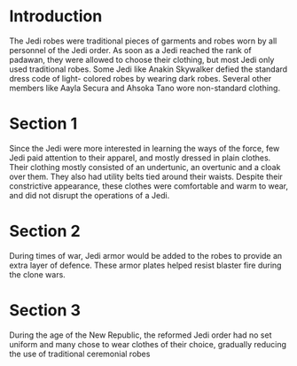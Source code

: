 # Introduction
The Jedi robes were traditional pieces of garments and robes worn by all personnel of the Jedi order.
As soon as a Jedi reached the rank of padawan, they were allowed to choose their clothing, but most Jedi only used traditional robes.
Some Jedi like Anakin Skywalker defied the standard dress code of light- colored robes by wearing dark robes.
Several other members like Aayla Secura and Ahsoka Tano wore non-standard clothing.

# Section 1
Since the Jedi were more interested in learning the ways of the force, few Jedi paid attention to their apparel, and mostly dressed in plain clothes.
Their clothing mostly consisted of an undertunic, an overtunic and a cloak over them.
They also had utility belts tied around their waists.
Despite their constrictive appearance, these clothes were comfortable and warm to wear, and did not disrupt the operations of a Jedi.



# Section 2
During times of war, Jedi armor would be added to the robes to provide an extra layer of defence.
These armor plates helped resist blaster fire during the clone wars.



# Section 3
During the age of the New Republic, the reformed Jedi order had no set uniform and many chose to wear clothes of their choice, gradually reducing the use of traditional ceremonial robes